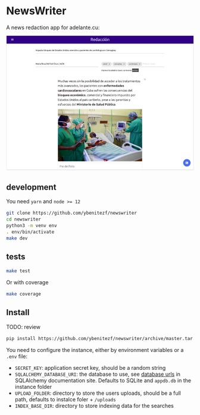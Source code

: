 # NewsWriter

A news redaction app for adelante.cu:

![NewsWriter UI](newswriter.png)

## development

You need `yarn` and `node >= 12`

```bash
git clone https://github.com/ybenitezf/newswriter
cd newswriter
python3 -m venv env
. env/bin/activate
make dev
```

## tests

```bash
make test
```

Or with coverage

```bash
make coverage
```

## Install

TODO: review

```bash
pip install https://github.com/ybenitezf/newswriter/archive/master.tar.gz
```

You need to configure the instance, either by environment variables or a `.env` file:

- `SECRET_KEY`: application secret key, should be a random string
- `SQLALCHEMY_DATABASE_URI`: the database to use, see [database urls](https://docs.sqlalchemy.org/en/14/core/engines.html#database-urls) in SQLAlchemy documentation site. Defaults to SQLite and `appdb.db` in the instance folder
- `UPLOAD_FOLDER`: directory to store the users uploads, should be a full path, defaults to instalce foler + `/uploads`
- `INDEX_BASE_DIR`: directory to store indexing data for the searches

